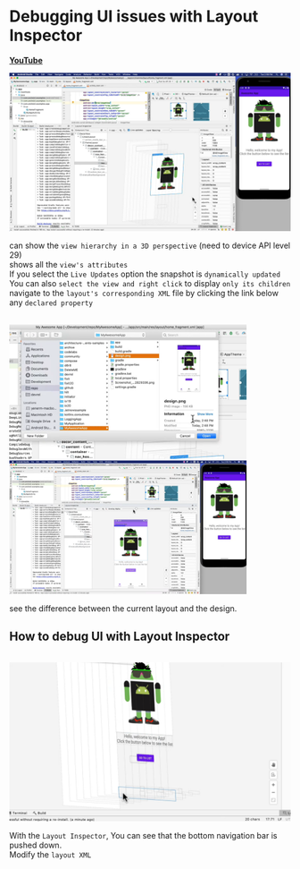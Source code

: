 # Debugging UI issues with Layout Inspector

[**YouTube**](https://www.youtube.com/watch?v=jyMo18IERLc&feature=emb_logo)<br/>

<img src="1.png" width="1024px"></img><br/>

can show the `view hierarchy in a 3D perspective` (need to device API level 29)<br/>
shows all the `view's attributes`<br/>
If you select the `Live Updates` option the snapshot is `dynamically updated`<br/>
You can also `select the view and right click` to display `only its children`<br/>
navigate to the `layout's corresponding XML` file by clicking the link below any `declared property`<br/><br/>

<img src="2.png" width="425"/> <img src="3.png" width="425"/> 

see the difference between the current layout and the design.

## How to debug UI with Layout Inspector

<br/><img src="4.png" width="1024px"></img><br/>

With the `Layout Inspector`, You can see that the bottom navigation bar is pushed down.<br/>
Modify the `layout XML`